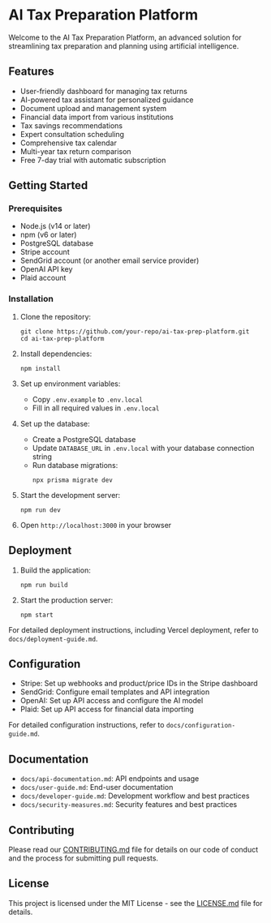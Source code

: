 # AI Tax Preparation Platform

Welcome to the AI Tax Preparation Platform, an advanced solution for streamlining tax preparation and planning using artificial intelligence.

## Features

- User-friendly dashboard for managing tax returns
- AI-powered tax assistant for personalized guidance
- Document upload and management system
- Financial data import from various institutions
- Tax savings recommendations
- Expert consultation scheduling
- Comprehensive tax calendar
- Multi-year tax return comparison
- Free 7-day trial with automatic subscription

## Getting Started

### Prerequisites

- Node.js (v14 or later)
- npm (v6 or later)
- PostgreSQL database
- Stripe account
- SendGrid account (or another email service provider)
- OpenAI API key
- Plaid account

### Installation

1. Clone the repository:
   ```
   git clone https://github.com/your-repo/ai-tax-prep-platform.git
   cd ai-tax-prep-platform
   ```

2. Install dependencies:
   ```
   npm install
   ```

3. Set up environment variables:
   - Copy `.env.example` to `.env.local`
   - Fill in all required values in `.env.local`

4. Set up the database:
   - Create a PostgreSQL database
   - Update `DATABASE_URL` in `.env.local` with your database connection string
   - Run database migrations:
     ```
     npx prisma migrate dev
     ```

5. Start the development server:
   ```
   npm run dev
   ```

6. Open `http://localhost:3000` in your browser

## Deployment

1. Build the application:
   ```
   npm run build
   ```

2. Start the production server:
   ```
   npm start
   ```

For detailed deployment instructions, including Vercel deployment, refer to `docs/deployment-guide.md`.

## Configuration

- Stripe: Set up webhooks and product/price IDs in the Stripe dashboard
- SendGrid: Configure email templates and API integration
- OpenAI: Set up API access and configure the AI model
- Plaid: Set up API access for financial data importing

For detailed configuration instructions, refer to `docs/configuration-guide.md`.

## Documentation

- `docs/api-documentation.md`: API endpoints and usage
- `docs/user-guide.md`: End-user documentation
- `docs/developer-guide.md`: Development workflow and best practices
- `docs/security-measures.md`: Security features and best practices

## Contributing

Please read our [CONTRIBUTING.md](CONTRIBUTING.md) file for details on our code of conduct and the process for submitting pull requests.

## License

This project is licensed under the MIT License - see the [LICENSE.md](LICENSE.md) file for details.